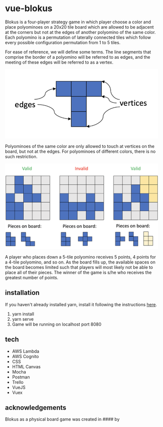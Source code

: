 # vue-blokus
Blokus is a four-player strategy game in which player choose a color and place polyominoes on a 20x20 tile board which are allowed to be
adjacent at the corners but not at the edges of another polyomino of the same color. Each polyomino is 
a permutation of laterally connected tiles which follow every possible configuration permutation from 1 to 5 tiles. 

For ease of reference, we will define some terms. The line segments that comprise the border of a polyomino will be referred
to as edges, and the meeting of these edges will be referred to as a vertex.

![Alt text](/src/assets/terms_diagram.png "Optional Title")

Polyominoes of the same color are only allowed to touch at vertices on the board, but not at the edges. For polyominoes of different colors,
there is no such restriction.

![Alt text](/src/assets/valid_2.png "Valid move")

A player who places down a 5-tile polyomino receives 5 points, 4 points for a 4-tile polyomino, and so on. As
the board fills up, the available spaces on the board becomes limited such that players will most likely not be able
to place all of their pieces. The winner of the game is s/he who receives the greatest number of points. 

## installation

If you haven't already installed yarn, install it following the instructions [here](https://yarnpkg.com/en/docs/install#mac-stable).

1. yarn install
2. yarn serve
3. Game will be running on localhost port 8080

## tech
- AWS Lambda
- AWS Cognito
- CSS
- HTML Canvas
- Mocha
- Postman
- Trello
- VueJS
- Vuex

## acknowledgements
Blokus as a physical board game was created in #### by 



